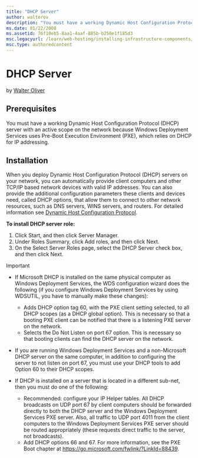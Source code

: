 ```yaml
---
title: "DHCP Server"
author: walterov
description: "You must have a working Dynamic Host Configuration Protocol (DHCP) server with an active scope on the network because Windows Deployment Services uses Pre-Bo..."
ms.date: 01/22/2008
ms.assetid: 76f10eb5-8aa1-4aaf-885b-b250e1f185d3
msc.legacyurl: /learn/web-hosting/installing-infrastructure-components/dhcp-server
msc.type: authoredcontent
---
```

DHCP Server
====================
by [Walter Oliver](https://github.com/walterov)

## Prerequisites

You must have a working Dynamic Host Configuration Protocol (DHCP) server with an active scope on the network because Windows Deployment Services uses Pre-Boot Execution Environment (PXE), which relies on DHCP for IP addressing.

## Installation

When you deploy Dynamic Host Configuration Protocol (DHCP) servers on your network, you can automatically provide client computers and other TCP/IP based network devices with valid IP addresses. You can also provide the additional configuration parameters these clients and devices need, called DHCP options, that allow them to connect to other network resources, such as DNS servers, WINS servers, and routers. For detailed information see [Dynamic Host Configuration Protocol](https://docs.microsoft.com/windows-server/networking/technologies/dhcp/dhcp-top).

**To install DHCP server role:**

1. Click Start, and then click Server Manager.
2. Under Roles Summary, click Add roles, and then click Next.
3. On the Select Server Roles page, select the DHCP Server check box, and then click Next.

> [!IMPORTANT]
>
> - If Microsoft DHCP is installed on the same physical computer as Windows Deployment Services, the WDS configuration wizard does the following (if you configure Windows Deployment Services by using WDSUTIL, you have to manually make these changes):
>
>    - Adds DHCP option tag 60, with the PXE client setting selected, to all DHCP scopes (as a DHCP global option). This is necessary so that a booting PXE client can be notified that there is a listening PXE server on the network.
>    - Selects the Do Not Listen on port 67 option. This is necessary so that booting clients can find the DHCP server on the network.
> - If you are running Windows Deployment Services and a non-Microsoft DHCP server on the same computer, in addition to configuring the server to not listen on port 67, you must use your DHCP tools to add Option 60 to their DHCP scopes.
> - If DHCP is installed on a server that is located in a different sub-net, then you must do one of the following:
>
>    - Recommended: configure your IP Helper tables. All DHCP broadcasts on UDP port 67 by client computers should be forwarded directly to both the DHCP server and the Windows Deployment Services PXE server. Also, all traffic to UDP port 4011 from the client computers to the Windows Deployment Services PXE server should be routed appropriately (these requests direct traffic to the server, not broadcasts).
>    - Add DHCP options 66 and 67. For more information, see the PXE Boot chapter at https://go.microsoft.com/fwlink/?LinkId=88439.
